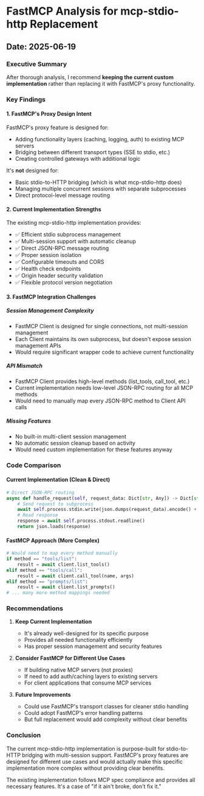 # FastMCP Analysis for mcp-stdio-http Replacement

## Date: 2025-06-19

### Executive Summary

After thorough analysis, I recommend **keeping the current custom implementation** rather than replacing it with FastMCP's proxy functionality.

### Key Findings

#### 1. FastMCP's Proxy Design Intent
FastMCP's proxy feature is designed for:
- Adding functionality layers (caching, logging, auth) to existing MCP servers
- Bridging between different transport types (SSE to stdio, etc.)
- Creating controlled gateways with additional logic

It's **not** designed for:
- Basic stdio-to-HTTP bridging (which is what mcp-stdio-http does)
- Managing multiple concurrent sessions with separate subprocesses
- Direct protocol-level message routing

#### 2. Current Implementation Strengths
The existing mcp-stdio-http implementation provides:
- ✅ Efficient stdio subprocess management
- ✅ Multi-session support with automatic cleanup
- ✅ Direct JSON-RPC message routing
- ✅ Proper session isolation
- ✅ Configurable timeouts and CORS
- ✅ Health check endpoints
- ✅ Origin header security validation
- ✅ Flexible protocol version negotiation

#### 3. FastMCP Integration Challenges

##### Session Management Complexity
- FastMCP Client is designed for single connections, not multi-session management
- Each Client maintains its own subprocess, but doesn't expose session management APIs
- Would require significant wrapper code to achieve current functionality

##### API Mismatch
- FastMCP Client provides high-level methods (list_tools, call_tool, etc.)
- Current implementation needs low-level JSON-RPC routing for all MCP methods
- Would need to manually map every JSON-RPC method to Client API calls

##### Missing Features
- No built-in multi-client session management
- No automatic session cleanup based on activity
- Would need custom implementation for these features anyway

### Code Comparison

#### Current Implementation (Clean & Direct)
```python
# Direct JSON-RPC routing
async def handle_request(self, request_data: Dict[str, Any]) -> Dict[str, Any]:
    # Send request to subprocess
    await self.process.stdin.write(json.dumps(request_data).encode() + b'\n')
    # Read response
    response = await self.process.stdout.readline()
    return json.loads(response)
```

#### FastMCP Approach (More Complex)
```python
# Would need to map every method manually
if method == "tools/list":
    result = await client.list_tools()
elif method == "tools/call":
    result = await client.call_tool(name, args)
elif method == "prompts/list":
    result = await client.list_prompts()
# ... many more method mappings needed
```

### Recommendations

1. **Keep Current Implementation**
   - It's already well-designed for its specific purpose
   - Provides all needed functionality efficiently
   - Has proper session management and security features

2. **Consider FastMCP for Different Use Cases**
   - If building native MCP servers (not proxies)
   - If need to add auth/caching layers to existing servers
   - For client applications that consume MCP services

3. **Future Improvements**
   - Could use FastMCP's transport classes for cleaner stdio handling
   - Could adopt FastMCP's error handling patterns
   - But full replacement would add complexity without clear benefits

### Conclusion

The current mcp-stdio-http implementation is purpose-built for stdio-to-HTTP bridging with multi-session support. FastMCP's proxy features are designed for different use cases and would actually make this specific implementation more complex without providing clear benefits.

The existing implementation follows MCP spec compliance and provides all necessary features. It's a case of "if it ain't broke, don't fix it."